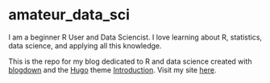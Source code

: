 # amateur_data_sci
I am a beginner R User and Data Sciencist. I love learning about R, statistics, data science, and applying all this knowledge. 

This is the repo for my blog dedicated to R and data science created with [blogdown](https://bookdown.org/yihui/blogdown/) and the [Hugo](https://gohugo.io/) theme [Introduction](https://themes.gohugo.io/hugo-theme-introduction/). Visit my site [here](https://amateurdatasci.rbind.io/).
